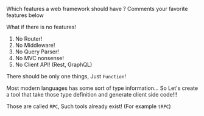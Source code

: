 Which features a web framework should have ? Comments your favorite features below

What if there is no features! 

1. No Router!
2. No Middleware!
3. No Query Parser!
4. No MVC nonsense!
5. No Client API! (Rest, GraphQL)

There should be only one things, Just `Function`!  

Most modern languages has some sort of type information... So Let's create a tool that take those type definition and generate client side code!!!

Those are called `RPC`, Such tools already exist! (For example `tRPC`)   


